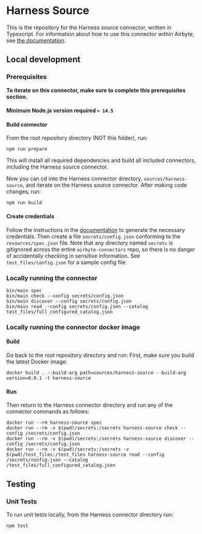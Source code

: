 # Harness Source

This is the repository for the Harness source connector, written in Typescript.
For information about how to use this connector within Airbyte, see [the
documentation](https://docs.airbyte.io/integrations/sources/harness).

## Local development

### Prerequisites

**To iterate on this connector, make sure to complete this prerequisites
section.**

#### Minimum Node.js version required `= 14.5`

#### Build connector

From the root repository directory (NOT this folder), run:

```
npm run prepare
```

This will install all required dependencies and build all included connectors,
including the Harness source connector.

Now you can cd into the Harness connector directory, `sources/harness-source`,
and iterate on the Harness source connector. After making code changes, run:

```
npm run build
```

#### Create credentials

Follow the instructions in the
[documentation](https://docs.airbyte.io/integrations/sources/harness) to
generate the necessary credentials. Then create a file `secrets/config.json`
conforming to the `resources/spec.json` file. Note that any directory named
`secrets` is gitignored across the entire `airbyte-connectors` repo, so there is
no danger of accidentally checking in sensitive information. See
`test_files/config.json` for a sample config file.

### Locally running the connector

```
bin/main spec
bin/main check --config secrets/config.json
bin/main discover --config secrets/config.json
bin/main read --config secrets/config.json --catalog test_files/full_configured_catalog.json
```

### Locally running the connector docker image

#### Build

Go back to the root repository directory and run:
First, make sure you build the latest Docker image:

```
docker build . --build-arg path=sources/harness-source --build-arg version=0.0.1 -t harness-source
```

#### Run

Then return to the Harness connector directory and run any of the connector
commands as follows:

```
docker run --rm harness-source spec
docker run --rm -v $(pwd)/secrets:/secrets harness-source check --config /secrets/config.json
docker run --rm -v $(pwd)/secrets:/secrets harness-source discover --config /secrets/config.json
docker run --rm -v $(pwd)/secrets:/secrets -v $(pwd)/test_files:/test_files harness-source read --config /secrets/config.json --catalog /test_files/full_configured_catalog.json
```

## Testing

### Unit Tests

To run unit tests locally, from the Harness connector directory run:

```
npm test
```
